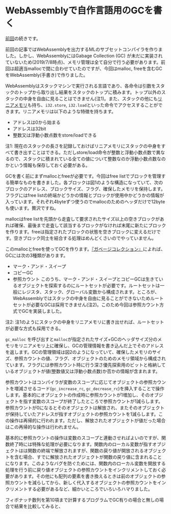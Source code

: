 # WebAssemblyで自作言語用のGCを書く

[前回](http://a-kawashiro.hatenablog.com/entry/2018/10/31/211424)の続きです。

前回の記事ではWebAssemblyを出力するMLのサブセットコンパイラを作りました。しかし、WebAssemblyにはGabage Collection (GC) が未だに実装されていないため(2019/7/8時点)、メモリ管理は全て自分で行う必要があります。前回は超適当mallocで間に合わせていたのですが、今回はmalloc, freeを含むGCをWebAssembly(手書き)で作りました。

WebAssemblyはスタックマシンで実行される言語であり、各命令は引数をスタックのトップから取り出し結果をスタックのトップに積みます。トップ以外のスタックの中身を自由に見ることはできません(注1)。また、スタックの他にも[リニアメモリ](https://webassembly.org/docs/semantics/#linear-memory)も持ち、`i32.store`, `i32.load`といった命令でアクセスすることができます。リニアメモリは以下のような特徴を持ちます。
- アドレスは0から始まる
- アドレスは32bit
- 整数又は浮動小数点数をstore/loadできる

注1: 現在のスタックの長さを記録しておけばリニアメモリにスタックの中身をすべて書き出すことはできる。ただしstore/load命令が整数と浮動小数点数で異なるので、スタックに積まれている全ての値について整数なのか浮動小数点数なのかという情報も保存しておく必要がある。

GCを書く前にまずmallocとfreeが必要です。今回はfree listでブロックを管理する簡単なものを書きました。各ブロックは図1のような構造になっていて、次のブロックのアドレス、ブロックサイズ、フラグ、確保したメモリを保持します。フラグにはfree listの終端かどうかの情報とブロックが使用中かどうかの情報が入っています。それぞれ4byteずつ使うのでmallocのためのヘッダだけで12byteも使います。贅沢ですね。

mallocはfree listを先頭から走査して要求されたサイズ以上の空きブロックがあれば確保、最後まで走査して該当するブロックがなければ末尾に新たにブロックを作ります。freeは指定されたブロックの状態を空きブロックに変えるだけです。空きブロック同士を結合する処理はめんどくさいのでやっていません。

このmallocとfreeを使ってGCを作ります。[『ガベージコレクション』](https://www.amazon.co.jp/dp/B01CYDGUT0/ref=dp-kindle-redirect?_encoding=UTF8&btkr=1)によれば、GCには次の3種類があります。
- マーク・アンド・スイープ
- コピーGC
- 参照カウント
このうち、マーク・アンド・スイープとコピーGCは生きているオブジェクトを探索するのにルートセットが必要です。ルートセットは一般にレジスタ、スタック、グローバル変数から構成されます。ところが、WebAssemblyではスタックの中身を自由に見ることができないためルートセットが必要なGCは採用できません(注2)。このため今回は参照カウント方式でGCを実装しました。 

注2: 注1のようにスタックの中身をリニアメモリに書き出せれば、ルートセットが必要な方式も採用できる。

`gc_malloc` を呼び出すと`malloc`が指定されたサイズ+GCのヘッダサイズ分のメモリをリニアメモリ上に確保し、GCの管理情報を書き込んだ上でそのアドレスを返します。GCの管理領域は図2のようになっていて、確保したメモリのサイズ、参照カウントの値、フラグ、オブジェクトのためのメモリ領域から構成されています。フラグには参照カウント時に行う深さ優先探索用のビットと格納しているオブジェクトが値(整数値又は浮動小数点数)か否かの情報が含まれます。

参照カウントはコンパイラが変数のスコープに応じてオブジェクトの参照カウントを増減させるコード(`gc_increase_rc`, `gc_decrease_rc`)を挿入することで操作します。基本的にオブジェクトの作成時に参照カウントが1増加し、そのオブジェクトを指す変数のスコープが終了したところで参照カウントが1減らします。参照カウントが0になるとそのオブジェクトは解放され、またそのオブジェクトが保持していたアドレスが指すオブジェクトの参照カウントを1減らします。この操作は再帰的に行われます。ただし、解放されたオブジェクトが値だった場合はこの再帰的な操作は行われません。

基本的に参照カウントの操作は変数のスコープと連動させればよいのですが、関数終了時には特殊な処理が必要になります。関数内のローカル変数が指すオブジェクトはは関数の終端で解放されますが、関数の戻り値が開放されるオブジェクトを含む場合、すでに解放されたオブジェクトが関数の戻り値に含まれることになります。このようなバグを防ぐためには、関数内のローカル変数を開放する処理を行う前に戻り値オブジェクトの参照カウントをインクリメントしておく必要があります。その他にも配列の要素を書き換えるときは前のオブジェクトの参照カウントを減らしてから、新しく代入するオブジェクトの参照カウントをインクリメントする必要があるなど、細かいところでいろいろハマりました。

フィボナッチ数列を第10項まで計算するプログラムでGC有りの場合と無しの場合で結果を比較してみると、
